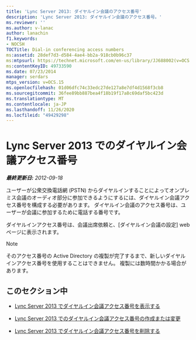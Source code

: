 ```yaml
---
title: 'Lync Server 2013: ダイヤルイン会議のアクセス番号'
description: 'Lync Server 2013: ダイヤルイン会議のアクセス番号。'
ms.reviewer: ''
ms.author: v-lanac
author: lanachin
f1.keywords:
- NOCSH
TOCTitle: Dial-in conferencing access numbers
ms:assetid: 28def7d3-d584-4ae4-bb2a-918cb0b96c37
ms:mtpsurl: https://technet.microsoft.com/en-us/library/JJ688002(v=OCS.15)
ms:contentKeyID: 49733590
ms.date: 07/23/2014
manager: serdars
mtps_version: v=OCS.15
ms.openlocfilehash: 01d06dfc74c33edc27de127a8e7df4d1568f3cb8
ms.sourcegitcommit: 36fee89bb887bea4f18b19f17a8c69daf5bc423d
ms.translationtype: MT
ms.contentlocale: ja-JP
ms.lasthandoff: 11/26/2020
ms.locfileid: "49429298"
---
```

# <a name="dial-in-conferencing-access-numbers-in-lync-server-2013"></a>Lync Server 2013 でのダイヤルイン会議アクセス番号

<div data-xmlns="http://www.w3.org/1999/xhtml">

<div class="topic" data-xmlns="http://www.w3.org/1999/xhtml" data-msxsl="urn:schemas-microsoft-com:xslt" data-cs="https://msdn.microsoft.com/">

<div data-asp="https://msdn2.microsoft.com/asp">



</div>

<div id="mainSection">

<div id="mainBody">

<span> </span>

_**最終更新日:** 2012-09-18_

ユーザーが公衆交換電話網 (PSTN) からダイヤルインすることによってオンプレミス会議のオーディオ部分に参加できるようにするには、ダイヤルイン会議アクセス番号を構成する必要があります。 ダイヤルイン会議のアクセス番号は、ユーザーが会議に参加するために電話する番号です。

ダイヤルインアクセス番号は、会議出席依頼と、[ダイヤルイン会議の設定] web ページに表示されます。

<div>


> [!NOTE]  
> そのアクセス番号の Active Directory の複製が完了するまで、新しいダイヤルインアクセス番号を使用することはできません。 複製には数時間かかる場合があります。



</div>

<div>

## <a name="in-this-section"></a>このセクション中

  - [Lync Server 2013 でダイヤルイン会議アクセス番号を表示する](lync-server-2013-view-dial-in-conferencing-access-numbers.md)

  - [Lync Server 2013 でのダイヤルイン会議アクセス番号の作成または変更](lync-server-2013-create-or-modify-a-dial-in-conferencing-access-number.md)

  - [Lync Server 2013 でダイヤルイン会議アクセス番号を削除する](lync-server-2013-delete-a-dial-in-conferencing-access-number.md)

</div>

</div>

<span> </span>

</div>

</div>

</div>

